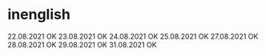 # inenglish
22.08.2021 OK
23.08.2021 OK
24.08.2021 OK
25.08.2021 OK
27.08.2021 OK
28.08.2021 OK
29.08.2021 OK
31.08.2021 OK
